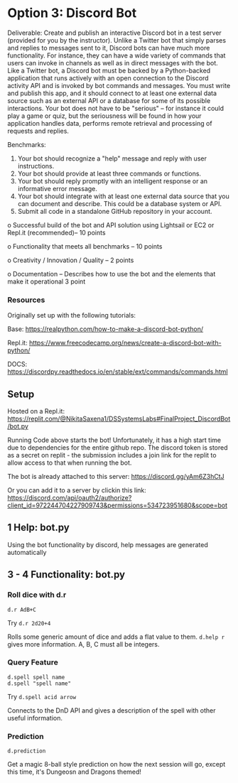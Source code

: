 # Option 3: Discord Bot
Deliverable: Create and publish an interactive Discord bot in a test server (provided for you by the instructor). Unlike a Twitter bot that simply parses and replies to messages sent to it, Discord bots can have much more functionality. For instance, they can have a wide variety of commands that users can invoke in channels as well as in direct messages with the bot.
Like a Twitter bot, a Discord bot must be backed by a Python-backed application that runs actively with an open connection to the Discord activity API and is invoked by bot commands and messages. You must write and publish this app, and it should connect to at least one external data source such as an external API or a database for some of its possible interactions.
Your bot does not have to be "serious" – for instance it could play a game or quiz, but the seriousness will be found in how your application handles data, performs remote retrieval and processing of requests and replies.

Benchmarks:
1. Your bot should recognize a "help" message and reply with user instructions.
2. Your bot should provide at least three commands or functions.
3. Your bot should reply promptly with an intelligent response or an informative error
message.
4. Your bot should integrate with at least one external data source that you can document
and describe. This could be a database system or API.
5. Submit all code in a standalone GitHub repository in your account.

o Successful build of the bot and API solution using Lightsail or EC2 or Repl.it (recommended)– 10 points

o Functionality that meets all benchmarks – 10 points

o Creativity / Innovation / Quality – 2 points

o Documentation – Describes how to use the bot and the elements that make it operational 3 point

### Resources

Originally set up with the following tutorials: 

Base: https://realpython.com/how-to-make-a-discord-bot-python/

Repl.it: https://www.freecodecamp.org/news/create-a-discord-bot-with-python/

DOCS: https://discordpy.readthedocs.io/en/stable/ext/commands/commands.html 

## Setup
Hosted on a Repl.it: https://replit.com/@NikitaSaxena1/DSSystemsLabs#FinalProject_DiscordBot/bot.py 

Running Code above starts the bot! Unfortunately, it has a high start time due to dependencies for the entire github repo. The discord token is stored as a secret on replit - the submission includes a join link for the replit to allow access to that when running the bot.

The bot is already attached to this server:
https://discord.gg/yAm6Z3hCtJ

Or you can add it to a server by clickin this link: https://discord.com/api/oauth2/authorize?client_id=972244704227909743&permissions=534723951680&scope=bot

## 1 Help: bot.py

Using the bot functionality by discord, help messages are generated automatically

## 3 - 4 Functionality: bot.py

### Roll dice with d.r

```
d.r AdB+C
```

Try `d.r 2d20+4`

Rolls some generic amount of dice and adds a flat value to them. `d.help r` gives more information. A, B, C must all be integers.

### Query Feature

```
d.spell spell name
d.spell "spell name"
```

Try `d.spell acid arrow`

Connects to the DnD API and gives a description of the spell with other useful information.

### Prediction

```
d.prediction
```

Get a magic 8-ball style prediction on how the next session will go, except this time, it's Dungeosn and Dragons themed!

